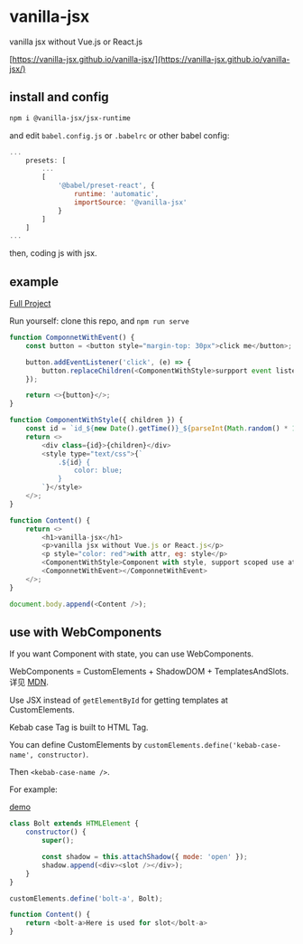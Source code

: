 # vanilla-jsx

vanilla jsx without Vue.js or React.js

[https://vanilla-jsx.github.io/vanilla-jsx/](https://vanilla-jsx.github.io/vanilla-jsx/)

## install and config

```bash
npm i @vanilla-jsx/jsx-runtime
```

and edit `babel.config.js` or `.babelrc` or other babel config:

```js
...
    presets: [
        ...
        [
            '@babel/preset-react', {
                runtime: 'automatic',
                importSource: '@vanilla-jsx'
            }
        ]
    ]
...
```

then, coding js with jsx.

## example

[Full Project](https://github.com/vanilla-jsx/vanilla-jsx/tree/main/packages/website)

Run yourself: clone this repo, and `npm run serve`

```js
function ComponnetWithEvent() {
    const button = <button style="margin-top: 30px">click me</button>;

    button.addEventListener('click', (e) => {
        button.replaceChildren(<ComponentWithStyle>surpport event listener, then do something, eg: replace children </ComponentWithStyle>)
    });

    return <>{button}</>;
}

function ComponentWithStyle({ children }) {
    const id = `id_${new Date().getTime()}_${parseInt(Math.random() * 1000)}`
    return <>
        <div class={id}>{children}</div>
        <style type="text/css">{`
            .${id} {
                color: blue;
            }
        `}</style>
    </>;
}

function Content() {
    return <>
        <h1>vanilla-jsx</h1>
        <p>vanilla jsx without Vue.js or React.js</p>
        <p style="color: red">with attr, eg: style</p>
        <ComponentWithStyle>Component with style, support scoped use attr</ComponentWithStyle>
        <ComponnetWithEvent></ComponnetWithEvent>
    </>;
}

document.body.append(<Content />);
```

## use with WebComponents

If you want Component with state, you can use WebComponents.

WebComponents = CustomElements + ShadowDOM + TemplatesAndSlots. 详见 [MDN](https://developer.mozilla.org/zh-CN/docs/Web/Web_Components).

Use JSX instead of `getElementById` for getting templates at CustomElements.

Kebab case Tag is built to HTML Tag.

You can define CustomElements by `customElements.define('kebab-case-name', constructor)`.

Then `<kebab-case-name />`.

For example:

[demo](https://vanilla-jsx.github.io/vanilla-jsx/#/web-components)

```js
class Bolt extends HTMLElement {
    constructor() {
        super();

        const shadow = this.attachShadow({ mode: 'open' });
        shadow.append(<div><slot /></div>);
    }
}

customElements.define('bolt-a', Bolt);

function Content() {
    return <bolt-a>Here is used for slot</bolt-a>
}
```
